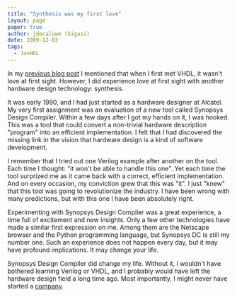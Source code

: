 ```yaml
---
title: "Synthesis was my first love"
layout: page 
pager: true
author: jdecaluwe (Sigasi)
date: 2009-12-03
tags: 
  - JanHDL
---
```

<div class="content">
<p>In my <a href="/node/301/">previous blog post</a> I mentioned that when I first met VHDL, it wasn't love at first sight. However, I did experience love at first sight with another hardware design technology: synthesis.</p><p>It was early 1990, and I had just started as a hardware designer at Alcatel. My very first assignment was an evaluation of a new tool called Synopsys Design Compiler. Within a few days after I got my hands on it, I was hooked. This was a tool that could convert a non-trivial hardware description "program" into an efficient implementation. I felt that I had discovered the missing link in the vision that hardware design is a kind of software development.</p><p>I remember that I tried out one Verilog example after another on the tool. Each time I thought: "it won't be able to handle this one". Yet each time the tool surprized me as it came back with a correct, efficient implementation. And on every occasion, my conviction grew that this was "it". I just "knew" that this tool was going to revolutionize the industry. I have been wrong with many predictions, but with this one I have been absolutely right.</p><p>Experimenting with Synopsys Design Compiler was a great experience, a time full of excitement and new insights.  Only a few other technologies have made a similar first expression on me. Among them are the Netscape browser and the Python programming language,  but Synopsys DC is still my number one. Such an experience does not happen every day, but it may have profound implications. It may change your life.</p><p>Synopsys Design Compiler did change my life. Without it, I wouldn't have bothered learning Verilog or VHDL, and I probably would have left the hardware design field a long time ago. Most importantly, I might never have started a <a href="http://www.easics.com" class="elf-external elf-icon">company</a>.</p>  </div>

